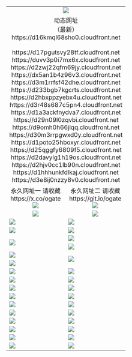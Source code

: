 ﻿<table>
  <tr></tr>
  <tr><td colspan=2 align=center><img src="https://d16kmql68sho0.cloudfront.net/Up/oGate.jpg" /></td></tr>
  <tr><td colspan=2 align=center>动态网址<br/>（最新）
<br>https://d16kmql68sho0.cloudfront.net
<br>
<br>https://d17pgutsvy28tf.cloudfront.net
<br>https://duvv3p0i7mx6x.cloudfront.net
<br>https://d2zwj22qfm69jy.cloudfront.net
<br>https://dx5an1b4z96v3.cloudfront.net
<br>https://d3m1rrfsf42dhe.cloudfront.net
<br>https://d233bgb7kgcrts.cloudfront.net
<br>https://d2hbxppzyebx4u.cloudfront.net
<br>https://d3r48s687c5pn4.cloudfront.net
<br>https://d1a3ackfnydva7.cloudfront.net
<br>https://d29n09l0zqvbi.cloudfront.net
<br>https://d9omh0h66jlqq.cloudfront.net
<br>https://d30m3rrpgwxd0y.cloudfront.net
<br>https://d1poto25hboxyr.cloudfront.net
<br>https://d25qggfy6809f5.cloudfront.net
<br>https://d2davylg1h19os.cloudfront.net
<br>https://d2hjv0cc1lb90n.cloudfront.net
<br>https://d1hhhunkfdlkaj.cloudfront.net
<br>https://d3e8ij0nzzy8v0.cloudfront.net
    </td>
  </tr>
  <tr>
    <td align=center>永久网址一 请收藏<br/>https://x.co/ogate<br><img src="https://d16kmql68sho0.cloudfront.net/Up/0WMGD1.png" /></td>
    <td align=center>永久网址二 请收藏<br/>https://git.io/ogate<br><img src="https://d16kmql68sho0.cloudfront.net/Up/0WMGD2.png" /></td>
  </tr>
  <tr>
    <td align=center><a href="https://d16kmql68sho0.cloudfront.net/?from=github"><img src="https://d16kmql68sho0.cloudfront.net/Up/0WMPG.jpg" /></a></td>
    <td align=center><a href="https://d16kmql68sho0.cloudfront.net/ogUP.aspx?name=0oGate.apk&from=github"><img src="https://d16kmql68sho0.cloudfront.net/Up/0WMAZ.jpg" /></a></td>
  </tr>
  <tr>
    <td><a href="https://d16kmql68sho0.cloudfront.net/oNote.aspx?id=oGate&from=github" target="_blank"><img src="https://d16kmql68sho0.cloudfront.net/Up/0WCYY.jpg" /></a></td>
    <td><a href="https://d16kmql68sho0.cloudfront.net/oNote.aspx?id=oNote&from=github" target="_blank"><img src="https://d16kmql68sho0.cloudfront.net/Up/0WZTT.jpg" /></a></td>
  </tr>
  <tr>
    <td><a href="https://d16kmql68sho0.cloudfront.net/ogDY.aspx?from=github" target="_blank"><img src="https://d16kmql68sho0.cloudfront.net/Up/DY.jpg"/></a></td>
    <td><a href="https://d16kmql68sho0.cloudfront.net/ogST.aspx?from=github" target="_blank"><img src="https://d16kmql68sho0.cloudfront.net/Up/ST.jpg"/></a></td>
  </tr>
  <tr>
    <td rowspan=2><a href="https://d16kmql68sho0.cloudfront.net/ogUP.aspx?name=WJ.mp4&from=github" target="_blank"><img src="https://d16kmql68sho0.cloudfront.net/Up/WJ.jpg" /></a></td>
    <td><a href="https://d16kmql68sho0.cloudfront.net/ogUP.aspx?name=DKC.mp4&count=17&from=github" target="_blank"><img src="https://d16kmql68sho0.cloudfront.net/Up/DKC.jpg" /></a></td> 
  </tr>
  <tr>
    <td><a href="https://d16kmql68sho0.cloudfront.net/ogUP.aspx?name=LRWS.mp4&count=6B:16,5A:10,5B:35,4A:14,4B:19,3A:10,3B:26,2A:16,2B:21,1A:23,1B:29&from=github" target="_blank"><img src="https://d16kmql68sho0.cloudfront.net/Up/LRWS.jpg" /></a></td>
  </tr>
  <tr>
    <td><a href="https://d16kmql68sho0.cloudfront.net/ogUP.aspx?name=JQR.mp4&count=2&from=github" target="_blank"><img src="https://d16kmql68sho0.cloudfront.net/Up/JQR.jpg" /></a></td>   
    <td rowspan=2><a href="https://d16kmql68sho0.cloudfront.net/ogUP.aspx?name=JP.mp4&count=9&from=github" target="_blank"><img src="https://d16kmql68sho0.cloudfront.net/Up/JP.jpg" /></td>
  </tr>
  <tr>
    <td><a href="https://d16kmql68sho0.cloudfront.net/ogUP.aspx?name=ZSJ.mp4&count=16&from=github" target="_blank"><img src="https://d16kmql68sho0.cloudfront.net/Up/ZSJ.jpg" /></a></td>
  </tr>
  <tr>
    <td><a href="https://d16kmql68sho0.cloudfront.net/ogUP.aspx?name=SSZJ.mp4&count=7&current=2&from=github" target="_blank"><img src="https://d16kmql68sho0.cloudfront.net/Up/SSZJ.jpg" /></a></td>
    <td><a href="https://d16kmql68sho0.cloudfront.net/ogUP.aspx?name=WH.mp4&from=github" target="_blank"><img src="https://d16kmql68sho0.cloudfront.net/Up/WH.jpg" /></a></td>
  </tr>
  <tr>
    <td><a href="https://d16kmql68sho0.cloudfront.net/ogUP.aspx?name=DWHM.mp4&from=github" target="_blank"><img src="https://d16kmql68sho0.cloudfront.net/Up/DWHM.jpg" /></a></td>
    <td><a href="https://d16kmql68sho0.cloudfront.net/ogUP.aspx?name=XTFY.mp4&count=24&from=github" target="_blank"><img src="https://d16kmql68sho0.cloudfront.net/Up/XTFY.jpg" /></a></td>
  </tr>
  <tr>
    <td><a href="https://d16kmql68sho0.cloudfront.net/ogUP.aspx?name=4SQQ.mp4&count=06:10&current=06:10&from=github" target="_blank"><img src="https://d16kmql68sho0.cloudfront.net/Up/4SQQ0.jpg" /></a></td>
    <td><a href="https://d16kmql68sho0.cloudfront.net/ogUP.aspx?name=4SHQ.mp4&count=06:10&current=06:10&from=github" target="_blank"><img src="https://d16kmql68sho0.cloudfront.net/Up/4SHQ0.jpg" /></a></td>
  </tr>
  <tr>
    <td><a href="https://d16kmql68sho0.cloudfront.net/ogUP.aspx?name=4SZG.mp4&count=06:12&current=06:10&from=github" target="_blank"><img src="https://d16kmql68sho0.cloudfront.net/Up/4SZG0.jpg" /></a></td>
    <td><a href="https://d16kmql68sho0.cloudfront.net/ogUP.aspx?name=4SDJ.mp4&count=06:16&current=06:15&from=github" target="_blank"><img src="https://d16kmql68sho0.cloudfront.net/Up/4SDJ0.jpg" /></a></td>
  </tr>
  <tr>
    <td><a href="https://d16kmql68sho0.cloudfront.net/onUP.aspx?name=https://x.co/dtw99&from=github" target="_blank"><img src="https://d16kmql68sho0.cloudfront.net/Up/0DTW.jpg"/></a></td>
    <td><a href="https://d16kmql68sho0.cloudfront.net/onUP.aspx?name=https://d2tyo2h9ydw5hf.cloudfront.net/acenter/&from=github" target="_blank"><img src="https://d16kmql68sho0.cloudfront.net/Up/0TDW.jpg" /></a></td>
  </tr>
  <tr>
    <td><a href="https://d16kmql68sho0.cloudfront.net/onUP.aspx?name=https://d3qz7yth5i2rae.cloudfront.net/gb/nsc413.htm&from=github" target="_blank"><img src="https://d16kmql68sho0.cloudfront.net/Up/0DJY.jpg" /></a></td>
    <td><a href="https://d16kmql68sho0.cloudfront.net/onUP.aspx?name=https://dgyo0jey7vwa5.cloudfront.net/xtr/gb/prog204.html&from=github" target="_blank"><img src="https://d16kmql68sho0.cloudfront.net/Up/0XTR.jpg" /></a></td>
  </tr>
  <tr>
    <td><a href="https://d16kmql68sho0.cloudfront.net/onUP.aspx?name=https://d7203y8eitivv.cloudfront.net&from=github" target="_blank"><img src="https://d16kmql68sho0.cloudfront.net/Up/0MHW.jpg" /></a></td>
    <td><a href="https://d16kmql68sho0.cloudfront.net/onUP.aspx?name=https://d38z1xzg5vtneh.cloudfront.net&from=github" target="_blank"><img src="https://d16kmql68sho0.cloudfront.net/Up/0ZJW.jpg" /></a></td>
  </tr>
  <tr>
    <td><a href="https://d16kmql68sho0.cloudfront.net/ogUP.aspx?name=FG.zip&from=github" target="_blank"><img src="https://d16kmql68sho0.cloudfront.net/Up/FG.jpg" /></a></td>
    <td><a href="https://d16kmql68sho0.cloudfront.net/ogUP.aspx?name=FGA.apk&from=github" target="_blank"><img src="https://d16kmql68sho0.cloudfront.net/Up/FGA.jpg" /></a></td>
  </tr>
  <tr>
    <td><a href="https://d16kmql68sho0.cloudfront.net/ogUP.aspx?name=U.zip&from=github" target="_blank"><img src="https://d16kmql68sho0.cloudfront.net/Up/U.jpg" /></a></td>
    <td><a href="https://d16kmql68sho0.cloudfront.net/ogUP.aspx?name=UA.apk&from=github" target="_blank"><img src="https://d16kmql68sho0.cloudfront.net/Up/UA.jpg" /></a></td>
  </tr>
  <tr>
    <td><a href="https://d16kmql68sho0.cloudfront.net/ogUP.aspx?name=0iPPOTV.zip&from=github" target="_blank"><img src="https://d16kmql68sho0.cloudfront.net/Up/0iPPOTV.jpg" /></a></td>
    <td><a href="https://d16kmql68sho0.cloudfront.net/ogUP.aspx?name=0iNTD.apk&from=github" target="_blank"><img src="https://d16kmql68sho0.cloudfront.net/Up/0iNTD.jpg" /></a></td>
  </tr>
</table>
